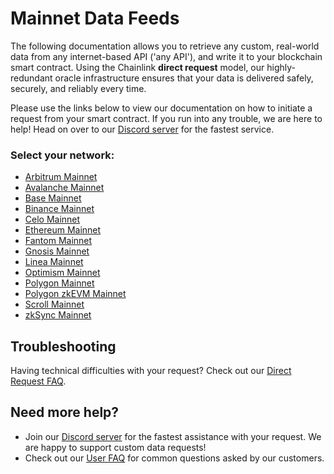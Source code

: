 # Mainnet Data Feeds

The following documentation allows you to retrieve any custom, real-world data from any internet-based API ('any API'), and write it to your blockchain smart contract. Using the Chainlink **direct request** model, our highly-redundant oracle infrastructure ensures that your data is delivered safely, securely, and reliably every time. 

Please use the links below to view our documentation on how to initiate a request from your smart contract. If you run into any trouble, we are here to help! Head on over to our [Discord server](https://discord.gg/AJ66pRz4) for the fastest service.

### Select your network:

* [Arbitrum Mainnet](/services/direct-request-jobs/mainnets/Arbitrum-One-Mainnet-Jobs)
* [Avalanche Mainnet](/services/direct-request-jobs/mainnets/Avalanche-CChain-Mainnet-Jobs)
* [Base Mainnet](/services/direct-request-jobs/mainnets/Base-Mainnet-Jobs)
* [Binance Mainnet](/services/direct-request-jobs/mainnets/Binance-Mainnet-Jobs)
* [Celo Mainnet](/services/direct-request-jobs/mainnets/Celo-Mainnet-Jobs)
* [Ethereum Mainnet](/services/direct-request-jobs/mainnets/Ethereum-Mainnet-Jobs)
* [Fantom Mainnet](/services/direct-request-jobs/mainnets/Fantom-Mainnet-Jobs)
* [Gnosis Mainnet](/services/direct-request-jobs/mainnets/Gnosis-Mainnet-Jobs)
* [Linea Mainnet](/services/direct-request-jobs/mainnets/Linea-Mainnet-Jobs)
* [Optimism Mainnet](/services/direct-request-jobs/mainnets/Optimism-Mainnet-Jobs)
* [Polygon Mainnet](/services/direct-request-jobs/mainnets/Polygon-Mainnet-Jobs)
* [Polygon zkEVM Mainnet](/services/direct-request-jobs/mainnets/Polygon-zkEVM-Mainnet-Jobs)
* [Scroll Mainnet](/services/direct-request-jobs/mainnets/Scroll-Mainnet-Jobs)
* [zkSync Mainnet](/services/direct-request-jobs/mainnets/zkSync-Mainnet-Jobs)

## Troubleshooting

Having technical difficulties with your request? Check out our [Direct Request FAQ](/knowledgebase/faq/Chainlink-Users#direct-request-jobs).

## Need more help?
* Join our [Discord server](https://discord.gg/AJ66pRz4) for the fastest assistance with your request. We are happy to support custom data requests!
* Check out our [User FAQ](/knowledgebase/faq/Chainlink-Users "FAQ - Chainlink Data Consumers") for common questions asked by our customers.